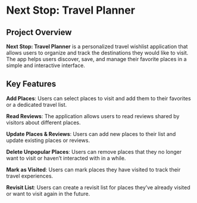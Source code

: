 # Next Stop: Travel Planner 

## Project Overview

**Next Stop: Travel Planner** is a personalized travel wishlist application that allows users to organize and track the destinations they would like to visit. The app helps users discover, save, and manage their favorite places in a simple and interactive interface.

## Key Features

 **Add Places**: Users can select places to visit and add them to their favorites or a dedicated travel list.

 **Read Reviews**: The application allows users to read reviews shared by visitors about different places.

 **Update Places & Reviews**: Users can add new places to their list and update existing places or reviews.

 **Delete Unpopular Places**: Users can remove places that they no longer want to visit or haven’t interacted with in a while.

 **Mark as Visited**: Users can mark places they have visited to track their travel experiences.

 **Revisit List**: Users can create a revisit list for places they’ve already visited or want to visit again in the future.
